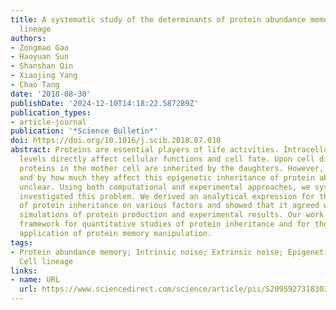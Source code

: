 ```yaml
---
title: A systematic study of the determinants of protein abundance memory in cell
  lineage
authors:
- Zongmao Gao
- Haoyuan Sun
- Shanshan Qin
- Xiaojing Yang
- Chao Tang
date: '2018-08-30'
publishDate: '2024-12-10T14:18:22.587289Z'
publication_types:
- article-journal
publication: '*Science Bulletin*'
doi: https://doi.org/10.1016/j.scib.2018.07.010
abstract: Proteins are essential players of life activities. Intracellular protein
  levels directly affect cellular functions and cell fate. Upon cell division, the
  proteins in the mother cell are inherited by the daughters. However, what factors
  and by how much they affect this epigenetic inheritance of protein abundance remains
  unclear. Using both computational and experimental approaches, we systematically
  investigated this problem. We derived an analytical expression for the dependence
  of protein inheritance on various factors and showed that it agreed with numerical
  simulations of protein production and experimental results. Our work provides a
  framework for quantitative studies of protein inheritance and for the potential
  application of protein memory manipulation.
tags:
- Protein abundance memory; Intrinsic noise; Extrinsic noise; Epigenetic inheritance;
  Cell lineage
links:
- name: URL
  url: https://www.sciencedirect.com/science/article/pii/S2095927318303359
---
```

